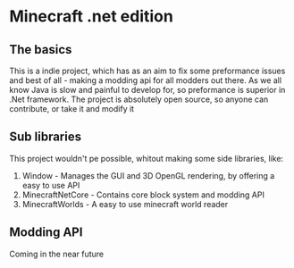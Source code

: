 # Minecraft .net edition

## The basics
This is a indie project, which has as an aim to fix some preformance issues and best of all - making a modding api for all modders out there.
As we all know Java is slow and painful to develop for, so preformance is superior in .Net framework.
The project is absolutely open source, so anyone can contribute, or take it and modify it

## Sub libraries

This project wouldn't pe possible, whitout making some side libraries, like:

 1. Window - Manages the GUI and 3D OpenGL rendering, by offering a easy to use API
 2. MinecraftNetCore - Contains core block system and modding API
 3. MinecraftWorlds - A easy to use minecraft world reader
 ## Modding API
 Coming in the near future

